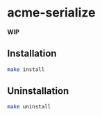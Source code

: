 # acme-serialize

**WIP**

## Installation

```sh
make install
```

## Uninstallation

```sh
make uninstall
```
